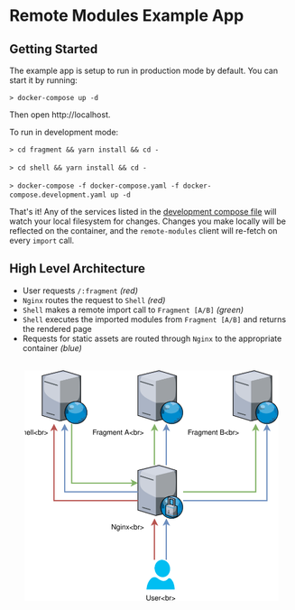 # Remote Modules Example App

## Getting Started

The example app is setup to run in production mode by default. You can start it by running:
```
> docker-compose up -d
```

Then open http://localhost.

To run in development mode:
```
> cd fragment && yarn install && cd -

> cd shell && yarn install && cd -

> docker-compose -f docker-compose.yaml -f docker-compose.development.yaml up -d
```
That's it! Any of the services listed in the [development compose file](docker-compose.development.yaml) will watch your local filesystem for changes. Changes you make locally will be reflected on the container, and the `remote-modules` client will re-fetch on every `import` call.

## High Level Architecture

- User requests `/:fragment` _(red)_
- `Nginx` routes the request to `Shell` _(red)_
- `Shell` makes a remote import call to `Fragment [A/B]` _(green)_
- `Shell` executes the imported modules from `Fragment [A/B]` and returns the rendered page
- Requests for static assets are routed through `Nginx` to the appropriate container _(blue)_

<div align="center">
  <br />
  <img width="450" src="../docs/request-flow.svg" title="Request Flow" alt="Request Flow">
</div>
